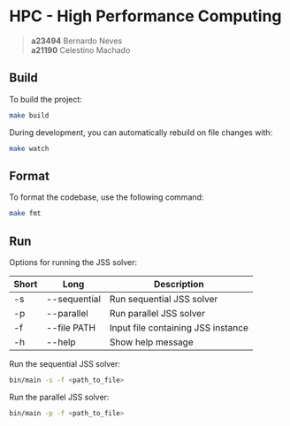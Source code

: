 # HPC - High Performance Computing

> **a23494** Bernardo Neves<br>
> **a21190** Celestino Machado

## Build

To build the project:

```sh
make build
```

During development, you can automatically rebuild on file changes with:

```sh
make watch
```

## Format

To format the codebase, use the following command:

```sh
make fmt
```

## Run

Options for running the JSS solver:

| Short | Long            | Description                          |
|-------|-----------------|--------------------------------------|
| -s    | --sequential    | Run sequential JSS solver            |
| -p    | --parallel      | Run parallel JSS solver              |
| -f    | --file PATH     | Input file containing JSS instance   |
| -h    | --help          | Show help message                    |

Run the sequential JSS solver:
```sh
bin/main -s -f <path_to_file>
```
Run the parallel JSS solver:
```sh
bin/main -p -f <path_to_file>
```

